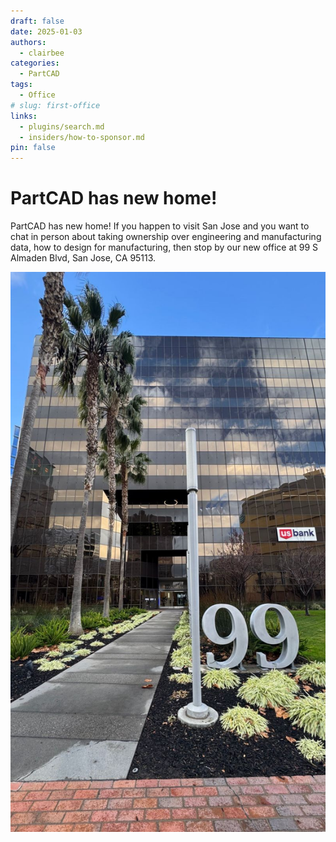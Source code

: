 ```yaml
---
draft: false
date: 2025-01-03
authors:
  - clairbee
categories:
  - PartCAD
tags:
  - Office
# slug: first-office
links:
  - plugins/search.md
  - insiders/how-to-sponsor.md
pin: false
---
```


# PartCAD has new home!

PartCAD has new home! If you happen to visit San Jose and you want to chat in person about taking ownership over
engineering and manufacturing data, how to design for manufacturing, then stop by our new office at 99 S Almaden Blvd,
San Jose, CA 95113.

![The front of a modern office building with reflective glass windows](../../assets/images/blog/99-s-almaden-blvd.jpeg "1st PartCAD Office")

<!-- TODO: Add google maps widget -->
